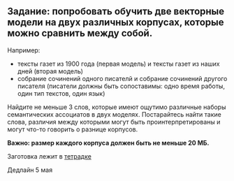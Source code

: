 ## Задание: попробовать обучить две векторные модели на двух различных корпусах, которые можно сравнить между собой. 

Например: 

*   тексты газет из 1900 года (первая модель) и тексты газет из наших дней (вторая модель)
*   собрание сочинений одного писателй и собрание сочинений другого писателя (писатели должны быть сопоставимы: одно время работы, один тип текстов, один язык)

Найдите не меньше 3 слов, которые имеют ощутимо различные наборы семантических ассоциатов в двух моделях. Постарайтесь найти такие слова, различия между которыми могут быть проинтерпретированы и могут что-то говорить о разнице корпусов. 

**Важно: размер каждого корпуса должен быть не меньше 20 МБ.**

Зaготовка лежит в [тетрадке](HW_11.ipynb)

Дедлайн 5 мая
